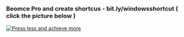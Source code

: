 ### Beomce Pro and create shortcus - bit.ly/windowsshortcut ( click the picture below )
[![Press less and achieve more](https://i.ytimg.com/vi/vc4Kp28fhSA/0.jpg)](https://www.youtube.com/watch?v=vc4Kp28fhSA)
